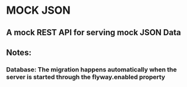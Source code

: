# MOCK JSON

## A mock REST API for serving mock JSON Data

## Notes:

### Database: The migration happens automatically when the server is started through the flyway.enabled property
